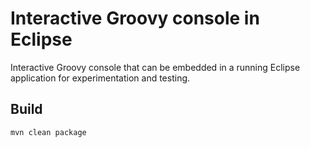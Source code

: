Interactive Groovy console in Eclipse
=====================================

Interactive Groovy console that can be embedded in a running Eclipse application for experimentation and testing.

Build
-----

    mvn clean package
